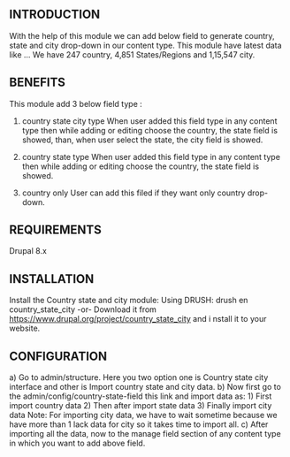 INTRODUCTION
------------
With the help of this module we can add below field to generate country, state
and city drop-down in our content type.
This module have latest data like ... We have 247 country, 4,851
States/Regions and 1,15,547 city.

BENEFITS
--------
This module add 3 below field type :
 1) country state city type
    When user added this field type in any content type then while adding or
    editing choose the country, the state field is showed, than, when user
    select the state, the city field is showed.

 2) country state type
    When user added this field type in any content type then while adding or
    editing choose the country, the state field is showed.

 3) country only
  User can add this filed if they want only country drop-down.


REQUIREMENTS
------------
Drupal 8.x

INSTALLATION
------------

Install the Country state and city module:
  Using DRUSH: drush en country_state_city
  -or-
  Download it from https://www.drupal.org/project/country_state_city and i
  nstall it to your website.

CONFIGURATION
-------------
  a) Go to admin/structure. Here you two option one is Country state city
     interface and other is Import country state and city data.
  b) Now first go to the admin/config/country-state-field this link and import
     data as:
      1) First import country data
      2) Then after import state data
      3) Finally import city data
     Note: For importing city data, we have to wait sometime because we have
     more than 1 lack data for city so it takes time to import all.
  c) After importing all the data, now to the manage field section of any
     content type in which you want to add above field.
